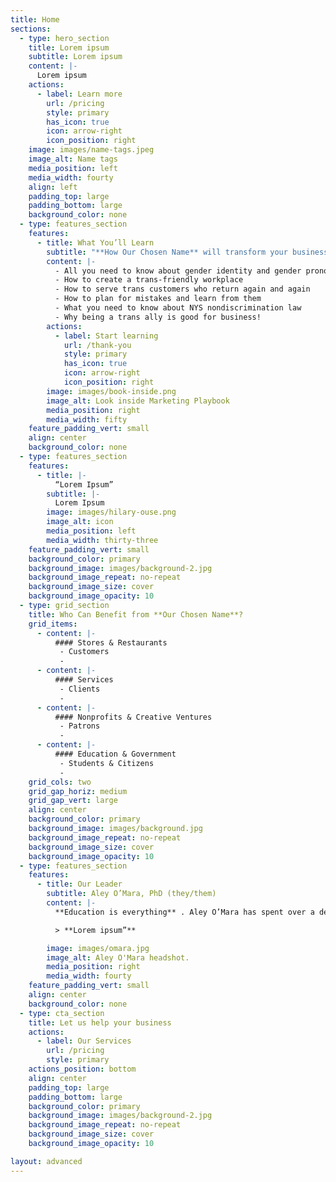 ```yaml
---
title: Home
sections:
  - type: hero_section
    title: Lorem ipsum
    subtitle: Lorem ipsum
    content: |-
      Lorem ipsum
    actions:
      - label: Learn more
        url: /pricing
        style: primary
        has_icon: true
        icon: arrow-right
        icon_position: right
    image: images/name-tags.jpeg
    image_alt: Name tags
    media_position: left
    media_width: fourty
    align: left
    padding_top: large
    padding_bottom: large
    background_color: none
  - type: features_section
    features:
      - title: What You’ll Learn
        subtitle: "**How Our Chosen Name** will transform your business"
        content: |-
          - All you need to know about gender identity and gender pronouns
          - How to create a trans-friendly workplace
          - How to serve trans customers who return again and again
          - How to plan for mistakes and learn from them
          - What you need to know about NYS nondiscrimination law
          - Why being a trans ally is good for business!
        actions:
          - label: Start learning
            url: /thank-you
            style: primary
            has_icon: true
            icon: arrow-right
            icon_position: right
        image: images/book-inside.png
        image_alt: Look inside Marketing Playbook
        media_position: right
        media_width: fifty
    feature_padding_vert: small
    align: center
    background_color: none
  - type: features_section
    features:
      - title: |-
          “Lorem Ipsum”
        subtitle: |-
          Lorem Ipsum
        image: images/hilary-ouse.png
        image_alt: icon
        media_position: left
        media_width: thirty-three
    feature_padding_vert: small
    background_color: primary
    background_image: images/background-2.jpg
    background_image_repeat: no-repeat
    background_image_size: cover
    background_image_opacity: 10
  - type: grid_section
    title: Who Can Benefit from **Our Chosen Name**?
    grid_items:
      - content: |-
          #### Stores & Restaurants
           - Customers
           - 
      - content: |-
          #### Services
           - Clients
           - 
      - content: |-
          #### Nonprofits & Creative Ventures
           - Patrons
           - 
      - content: |-
          #### Education & Government
           - Students & Citizens
           - 
    grid_cols: two
    grid_gap_horiz: medium
    grid_gap_vert: large
    align: center
    background_color: primary
    background_image: images/background.jpg
    background_image_repeat: no-repeat
    background_image_size: cover
    background_image_opacity: 10
  - type: features_section
    features:
      - title: Our Leader
        subtitle: Aley O’Mara, PhD (they/them)
        content: |-
          **Education is everything** . Aley O’Mara has spent over a decade teaching and researching LGBTQIA+ issues. As a professional development trainer at Syracuse University, they created and led sessions on learning and using gender pronouns and building supportive workplaces and classrooms for trans staff and students.

          > **Lorem ipsum”**

        image: images/omara.jpg
        image_alt: Aley O'Mara headshot.
        media_position: right
        media_width: fourty
    feature_padding_vert: small
    align: center
    background_color: none
  - type: cta_section
    title: Let us help your business
    actions:
      - label: Our Services
        url: /pricing
        style: primary
    actions_position: bottom
    align: center
    padding_top: large
    padding_bottom: large
    background_color: primary
    background_image: images/background-2.jpg
    background_image_repeat: no-repeat
    background_image_size: cover
    background_image_opacity: 10

layout: advanced
---
```

